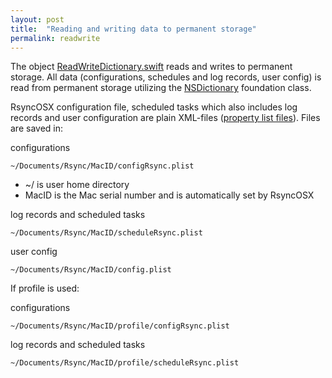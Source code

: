 ```yaml
---
layout: post
title:  "Reading and writing data to permanent storage"
permalink: readwrite
---
```

The object [ReadWriteDictionary.swift](https://github.com/rsyncOSX/RsyncOSX/blob/master/RsyncOSX/ReadWriteDictionary.swift) reads and writes to permanent storage. All data (configurations, schedules and log records, user config) is read from permanent storage utilizing the [NSDictionary](https://developer.apple.com/documentation/foundation/nsdictionary) foundation class.

RsyncOSX configuration file, scheduled tasks which also includes log records and user configuration are plain XML-files ([property list files](https://en.wikipedia.org/wiki/Property_list)). Files are saved in:

configurations
```
~/Documents/Rsync/MacID/configRsync.plist
```
- ~/ is user home directory
- MacID is the Mac serial number and is automatically set by RsyncOSX

log records and scheduled tasks
```
~/Documents/Rsync/MacID/scheduleRsync.plist
```
user config
```
~/Documents/Rsync/MacID/config.plist
```

If profile is used:

configurations
```
~/Documents/Rsync/MacID/profile/configRsync.plist
```
log records and scheduled tasks
```
~/Documents/Rsync/MacID/profile/scheduleRsync.plist
```
